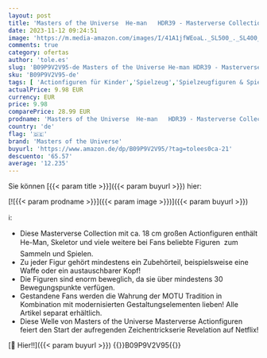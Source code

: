 ```yaml
---
layout: post
title: 'Masters of the Universe  He-man   HDR39 - Masterverse Collection  Zodac  ca. 18 cm große MOTU Actionfigur zum Spielen und Sammeln  Spielzeug für Kinder ab 6 Jahren und Sammler jeden Alters'
date: 2023-11-12 09:24:51
image: 'https://m.media-amazon.com/images/I/41A1jfWEoaL._SL500_._SL400_.jpg'
comments: true
category: ofertas
author: 'tole.es'
slug: 'B09P9V2V95-de Masters of the Universe He-man HDR39 - Masterverse...'
sku: 'B09P9V2V95-de'
tags: [ 'Actionfiguren für Kinder','Spielzeug','Spielzeugfiguren & Spielsets','masters of the universe','🇩🇪', ]
actualPrice: 9.98 EUR
currency: EUR
price: 9.98
comparePrice: 28.99 EUR
prodname: 'Masters of the Universe  He-man   HDR39 - Masterverse Collection  Zodac  ca. 18 cm große MOTU Actionfigur zum Spielen und Sammeln  Spielzeug für Kinder ab 6 Jahren und Sammler jeden Alters'
country: 'de'
flag: '🇩🇪'
brand: 'Masters of the Universe'
buyurl: 'https://www.amazon.de/dp/B09P9V2V95/?tag=tolees0ca-21'
descuento: '65.57'
average: '12.235'
---
```


Sie können [{{< param title >}}]({{< param buyurl >}}) hier:

[![{{< param prodname >}}]({{< param image >}})]({{< param buyurl >}})

ℹ️:

- Diese Masterverse Collection mit ca. 18 cm großen Actionfiguren enthält He-Man, Skeletor und viele weitere bei Fans beliebte Figuren  zum Sammeln und Spielen.
- Zu jeder Figur gehört mindestens ein Zubehörteil, beispielsweise eine Waffe oder ein austauschbarer Kopf!
- Die Figuren sind enorm beweglich, da sie über mindestens 30 Bewegungspunkte verfügen.
- Gestandene Fans werden die Wahrung der MOTU Tradition in Kombination mit modernisierten Gestaltungselementen lieben! Alle Artikel separat erhältlich.
- Diese Welle von Masters of the Universe Masterverse Actionfiguren feiert den Start der aufregenden Zeichentrickserie Revelation auf Netflix!

[🛒 Hier!!]({{< param buyurl >}})
{{<world>}}B09P9V2V95{{</world>}}
